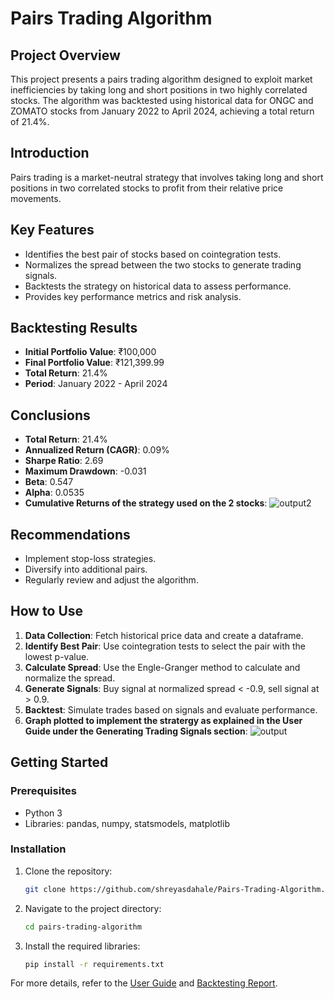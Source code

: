 # Pairs Trading Algorithm

## Project Overview
This project presents a pairs trading algorithm designed to exploit market inefficiencies by taking long and short positions in two highly correlated stocks. The algorithm was backtested using historical data for ONGC and ZOMATO stocks from January 2022 to April 2024, achieving a total return of 21.4%.

## Introduction
Pairs trading is a market-neutral strategy that involves taking long and short positions in two correlated stocks to profit from their relative price movements.

## Key Features
- Identifies the best pair of stocks based on cointegration tests.
- Normalizes the spread between the two stocks to generate trading signals.
- Backtests the strategy on historical data to assess performance.
- Provides key performance metrics and risk analysis.

## Backtesting Results
- **Initial Portfolio Value**: ₹100,000
- **Final Portfolio Value**: ₹121,399.99
- **Total Return**: 21.4%
- **Period**: January 2022 - April 2024

## Conclusions
- **Total Return**: 21.4%
- **Annualized Return (CAGR)**: 0.09%
- **Sharpe Ratio**: 2.69
- **Maximum Drawdown**: -0.031
- **Beta**: 0.547
- **Alpha**: 0.0535
- **Cumulative Returns of the strategy used on the 2 stocks**:
![output2](https://github.com/shreyasdahale/Pairs-Trading-Algorithm/assets/146332434/a0d53ea7-f1dc-4963-9984-8380af3b8410)

## Recommendations
- Implement stop-loss strategies.
- Diversify into additional pairs.
- Regularly review and adjust the algorithm.

## How to Use
1. **Data Collection**: Fetch historical price data and create a dataframe.
2. **Identify Best Pair**: Use cointegration tests to select the pair with the lowest p-value.
3. **Calculate Spread**: Use the Engle-Granger method to calculate and normalize the spread.
4. **Generate Signals**: Buy signal at normalized spread < -0.9, sell signal at > 0.9.
5. **Backtest**: Simulate trades based on signals and evaluate performance.
6. **Graph plotted to implement the stratergy as explained in the User Guide under the Generating Trading Signals section**:
![output](https://github.com/shreyasdahale/Pairs-Trading-Algorithm/assets/146332434/2842a434-ba7a-4ec6-8a59-b59ae3e91b8e)


## Getting Started
### Prerequisites
- Python 3
- Libraries: pandas, numpy, statsmodels, matplotlib

### Installation
1. Clone the repository:
   ```bash
   git clone https://github.com/shreyasdahale/Pairs-Trading-Algorithm.git
   ```
2. Navigate to the project directory:
   ```bash
   cd pairs-trading-algorithm
   ```
3. Install the required libraries:
   ```bash
   pip install -r requirements.txt
   ```
   
For more details, refer to the [User Guide](Pairs%20Trading%20Algorithm%20User%20Guide%20200624.docx) and [Backtesting Report](Pairs%20Trading%20Algorithm%20Backtesting%20Report.docx).
